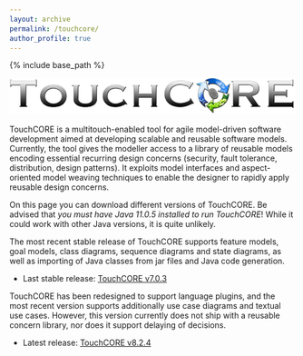 ```yaml
---
layout: archive
permalink: /touchcore/
author_profile: true
---
```


{% include base_path %}

<img src="/images/TouchCORE.png"><br>

TouchCORE is a multitouch-enabled tool for agile model-driven software development aimed at developing scalable and reusable software models. Currently, the tool gives the modeller access to a library of reusable models encoding essential recurring design concerns (security, fault tolerance, distribution, design patterns). It exploits model interfaces and aspect-oriented model weaving techniques to enable the designer to rapidly apply reusable design concerns.

On this page you can download different versions of TouchCORE. Be advised that *you must have Java 11.0.5 installed to run TouchCORE*! While it could work with other Java versions, it is quite unlikely.

The most recent stable release of TouchCORE supports feature models, goal models, class diagrams, sequence diagrams and state diagrams, as well as importing of Java classes from jar files and Java code generation.

* Last stable release: [TouchCORE v7.0.3](/files/TouchCORE_v7_stable.zip)

TouchCORE has been redesigned to support language plugins, and the most recent version supports additionally use case diagrams and textual use cases. However, this version currently does not ship with a reusable concern library, nor does it support delaying of decisions.

* Latest release: [TouchCORE v8.2.4](/files/TouchCORE_v8.zip)

